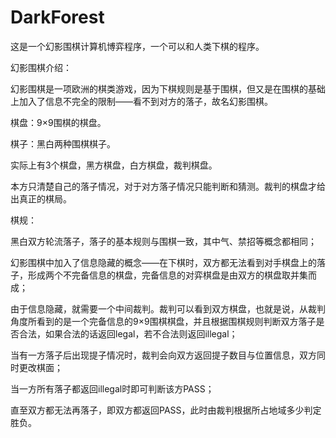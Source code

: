 # DarkForest

这是一个幻影围棋计算机博弈程序，一个可以和人类下棋的程序。

幻影围棋介绍：

幻影围棋是一项欧洲的棋类游戏，因为下棋规则是基于围棋，但又是在围棋的基础上加入了信息不完全的限制——看不到对方的落子，故名幻影围棋。

棋盘：9×9围棋的棋盘。

棋子：黑白两种围棋棋子。

实际上有3个棋盘，黑方棋盘，白方棋盘，裁判棋盘。

本方只清楚自己的落子情况，对于对方落子情况只能判断和猜测。裁判的棋盘才给出真正的棋局。

棋规：

黑白双方轮流落子，落子的基本规则与围棋一致，其中气、禁招等概念都相同；

幻影围棋中加入了信息隐藏的概念——在下棋时，双方都无法看到对手棋盘上的落子，形成两个不完备信息的棋盘，完备信息的对弈棋盘是由双方的棋盘取并集而成；

由于信息隐藏，就需要一个中间裁判。裁判可以看到双方棋盘，也就是说，从裁判角度所看到的是一个完备信息的9×9围棋棋盘，并且根据围棋规则判断双方落子是否合法，如果合法的话返回legal，若不合法则返回illegal；

当有一方落子后出现提子情况时，裁判会向双方返回提子数目与位置信息，双方同时更改棋面；

当一方所有落子都返回illegal时即可判断该方PASS；

直至双方都无法再落子，即双方都返回PASS，此时由裁判根据所占地域多少判定胜负。
